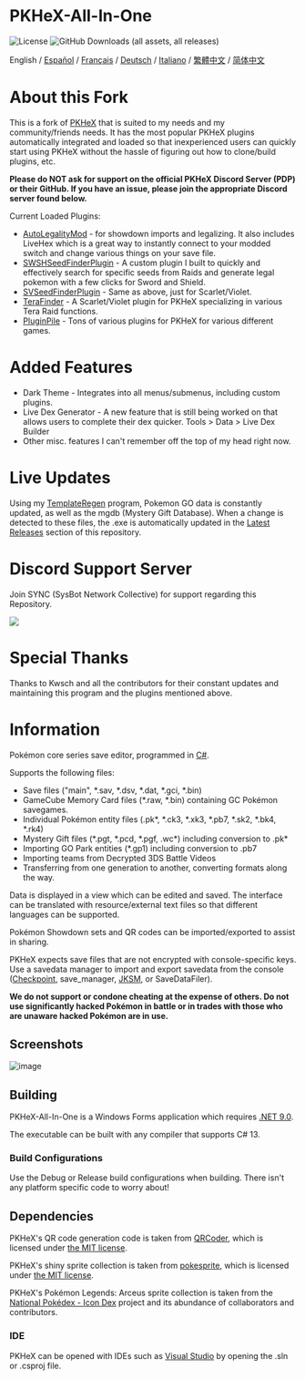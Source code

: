 PKHeX-All-In-One
=====
![License](https://img.shields.io/badge/License-GPLv3-blue.svg)
![GitHub Downloads (all assets, all releases)](https://img.shields.io/github/downloads/hexbyt3/PKHeX-ALL-IN-ONE/total?color=violet)
<div>
  <span>English</span> / <a href=".github/README-es.md">Español</a> / <a href=".github/README-fr.md">Français</a> / <a href=".github/README-de.md">Deutsch</a> / <a href=".github/README-it.md">Italiano</a> / <a href=".github/README-zh-Hant.md">繁體中文</a> / <a href=".github/README-zh-Hans.md">简体中文</a>
</div>

# About this Fork
This is a fork of [PKHeX](https://github.com/kwsch/PKHeX) that is suited to my needs and my community/friends needs.  It has the most popular PKHeX plugins automatically integrated and loaded so that inexperienced users can quickly start using PKHeX without the hassle of figuring out how to clone/build plugins, etc. 

**Please do NOT ask for support on the official PKHeX Discord Server (PDP) or their GitHub.  If you have an issue, please join the appropriate Discord server found below.**

Current Loaded Plugins:
* [AutoLegalityMod](https://github.com/hexbyt3/ALM4SysBot) - for showdown imports and legalizing.  It also includes LiveHex which is a great way to instantly connect to your modded switch and change various things on your save file.
* [SWSHSeedFinderPlugin](https://github.com/hexbyt3/SWSHSeedFinderPlugin) - A custom plugin I built to quickly and effectively search for specific seeds from Raids and generate legal pokemon with a few clicks for Sword and Shield.
* [SVSeedFinderPlugin](https://github.com/hexbyt3/SVSeedFinderPlugin) - Same as above, just for Scarlet/Violet.
* [TeraFinder](https://github.com/Manu098vm/Tera-Finder) - A Scarlet/Violet plugin for PKHeX specializing in various Tera Raid functions.
* [PluginPile](https://github.com/foohyfooh/PKHeXPluginPile) - Tons of various plugins for PKHeX for various different games.

# Added Features
* Dark Theme - Integrates into all menus/submenus, including custom plugins.
* Live Dex Generator - A new feature that is still being worked on that allows users to complete their dex quicker.  Tools > Data > Live Dex Builder
* Other misc. features I can't remember off the top of my head right now.

# Live Updates
Using my [TemplateRegen](https://github.com/hexbyt3/PKHeX.TemplateRegen) program, Pokemon GO data is constantly updated, as well as the mgdb (Mystery Gift Database).  When a change is detected to these files, the .exe is automatically updated in the [Latest Releases](https://github.com/hexbyt3/PKHeX-ALL-IN-ONE/releases) section of this repository.  

# Discord Support Server
Join SYNC (SysBot Network Collective) for support regarding this Repository.

[<img src="https://canary.discordapp.com/api/guilds/1369342739581505536/widget.png?style=banner2">](https://discord.gg/WRs22V6DgE)

# Special Thanks
Thanks to Kwsch and all the contributors for their constant updates and maintaining this program and the plugins mentioned above.

# Information
Pokémon core series save editor, programmed in [C#](https://en.wikipedia.org/wiki/C_Sharp_%28programming_language%29).

Supports the following files:
* Save files ("main", \*.sav, \*.dsv, \*.dat, \*.gci, \*.bin)
* GameCube Memory Card files (\*.raw, \*.bin) containing GC Pokémon savegames.
* Individual Pokémon entity files (.pk\*, \*.ck3, \*.xk3, \*.pb7, \*.sk2, \*.bk4, \*.rk4)
* Mystery Gift files (\*.pgt, \*.pcd, \*.pgf, .wc\*) including conversion to .pk\*
* Importing GO Park entities (\*.gp1) including conversion to .pb7
* Importing teams from Decrypted 3DS Battle Videos
* Transferring from one generation to another, converting formats along the way.

Data is displayed in a view which can be edited and saved.
The interface can be translated with resource/external text files so that different languages can be supported.

Pokémon Showdown sets and QR codes can be imported/exported to assist in sharing.

PKHeX expects save files that are not encrypted with console-specific keys. Use a savedata manager to import and export savedata from the console ([Checkpoint](https://github.com/FlagBrew/Checkpoint), save_manager, [JKSM](https://github.com/J-D-K/JKSM), or SaveDataFiler).

**We do not support or condone cheating at the expense of others. Do not use significantly hacked Pokémon in battle or in trades with those who are unaware hacked Pokémon are in use.**

## Screenshots
![image](https://github.com/user-attachments/assets/af8137e4-998c-4425-98d0-5404e06d045d)


## Building

PKHeX-All-In-One is a Windows Forms application which requires [.NET 9.0](https://dotnet.microsoft.com/download/dotnet/9.0).

The executable can be built with any compiler that supports C# 13.

### Build Configurations

Use the Debug or Release build configurations when building. There isn't any platform specific code to worry about!

## Dependencies

PKHeX's QR code generation code is taken from [QRCoder](https://github.com/codebude/QRCoder), which is licensed under [the MIT license](https://github.com/codebude/QRCoder/blob/master/LICENSE.txt).

PKHeX's shiny sprite collection is taken from [pokesprite](https://github.com/msikma/pokesprite), which is licensed under [the MIT license](https://github.com/msikma/pokesprite/blob/master/LICENSE).

PKHeX's Pokémon Legends: Arceus sprite collection is taken from the [National Pokédex - Icon Dex](https://www.deviantart.com/pikafan2000/art/National-Pokedex-Version-Delta-Icon-Dex-824897934) project and its abundance of collaborators and contributors.

### IDE

PKHeX can be opened with IDEs such as [Visual Studio](https://visualstudio.microsoft.com/downloads/) by opening the .sln or .csproj file.

